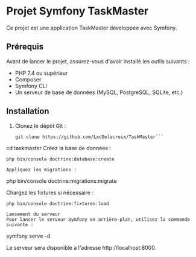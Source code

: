 # Projet Symfony TaskMaster

Ce projet est une application TaskMaster développée avec Symfony.

## Prérequis

Avant de lancer le projet, assurez-vous d'avoir installé les outils suivants :

- PHP 7.4 ou supérieur
- Composer
- Symfony CLI
- Un serveur de base de données (MySQL, PostgreSQL, SQLite, etc.)

## Installation

1. Clonez le dépôt Git :

   ```
   git clone https://github.com/LxcDelacroix/TaskMaster```

cd taskmaster
Créez la base de données :

  ```
php bin/console doctrine:database:create

Appliquez les migrations :

  ```
php bin/console doctrine:migrations:migrate

Chargez les fixtures si nécessaire :

  ```
php bin/console doctrine:fixtures:load

Lancement du serveur
Pour lancer le serveur Symfony en arrière-plan, utilisez la commande suivante :

  ```
symfony serve -d

Le serveur sera disponible à l'adresse http://localhost:8000.
